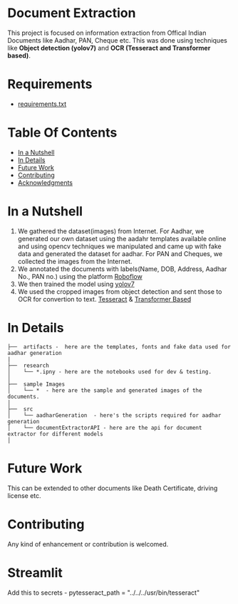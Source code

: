 # Document Extraction

This project is focused on information extraction from Offical Indian Documents like Aadhar, PAN, Cheque etc. This was done using techniques like **Object detection (yolov7)** and **OCR (Tesseract and Transformer based)**.

# Requirements
- [requirements.txt](https://github.com/mallapraveen/Document-Extraction/blob/main/requirements.txt)

# Table Of Contents
-  [In a Nutshell](#in-a-nutshell)
-  [In Details](#in-details)
-  [Future Work](#future-work)
-  [Contributing](#contributing)
-  [Acknowledgments](#acknowledgments)

# In a Nutshell

1. We gathered the dataset(images) from Internet. For Aadhar, we generated our own dataset using the aadahr templates available online and using opencv techniques we manipulated and came up with fake data and generated the dataset for aadhar. For PAN and Cheques, we collected the images from the Internet.
2. We annotated the documents with labels(Name, DOB, Address, Aadhar No., PAN no.) using the platform [Roboflow](https://roboflow.com/)
3. We then trained the model using [yolov7](https://github.com/WongKinYiu/yolov7)
4. We used the cropped images from object detection and sent those to OCR for convertion to text. [Tesseract](https://github.com/tesseract-ocr/tesseract) & [Transformer Based](https://huggingface.co/microsoft/trocr-small-printed)

# In Details
```
├──  artifacts -  here are the templates, fonts and fake data used for aadhar generation
|
├──  research
│    └── *.ipny - here are the notebooks used for dev & testing.
│
├──  sample Images  
│    └── *  - here are the sample and generated images of the documents.
│
├──  src
│    └── aadharGeneration  - here's the scripts required for aadhar generation
│    └── documentExtractorAPI - here are the api for document extractor for different models
│

```

# Future Work

This can be extended to other documents like Death Certificate, driving license etc.

# Contributing

Any kind of enhancement or contribution is welcomed.


# Streamlit

Add this to secrets - pytesseract_path = "../../../usr/bin/tesseract"

